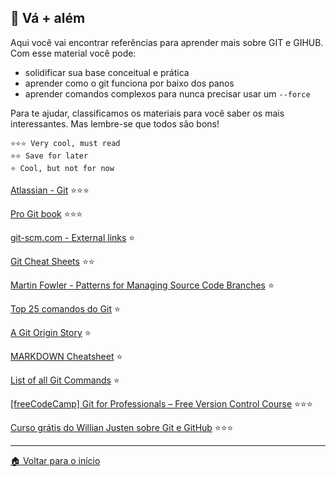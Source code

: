 ## 🚀 Vá + além

Aqui você vai encontrar referências para aprender mais sobre GIT e GIHUB. Com esse material você pode:

- solidificar sua base conceitual e prática
- aprender como o git funciona por baixo dos panos
- aprender comandos complexos para nunca precisar usar um `--force`

Para te ajudar, classificamos os materiais para você saber os mais interessantes. Mas lembre-se que todos são bons!

    ⭐⭐⭐ Very cool, must read
    ⭐⭐ Save for later
    ⭐ Cool, but not for now


[Atlassian - Git](https://www.atlassian.com/git) ⭐⭐⭐

[Pro Git book](https://git-scm.com/book/en/v2/) ⭐⭐⭐

[git-scm.com - External links](https://git-scm.com/doc/ext) ⭐    

[Git Cheat Sheets](https://training.github.com/) ⭐⭐  

[Martin Fowler - Patterns for Managing Source Code Branches](https://martinfowler.com/articles/branching-patterns.html) ⭐    

[Top 25 comandos do Git](https://www.codigofonte.com.br/artigos/top-25-comandos-do-git) ⭐    

[A Git Origin Story](https://www.linuxjournal.com/content/git-origin-story) ⭐    

[MARKDOWN Cheatsheet](https://enterprise.github.com/downloads/en/markdown-cheatsheet.pdf) ⭐    

[List of all Git Commands](https://dev.to/web/list-of-all-git-commands-4m83) ⭐    

[[freeCodeCamp] Git for Professionals – Free Version Control Course](https://www.freecodecamp.org/news/git-for-professionals/) ⭐⭐⭐

[Curso grátis do Willian Justen sobre Git e GitHub](https://www.youtube.com/playlist?list=PLlAbYrWSYTiNqugqFFWWsgONJsmc3eMpg) ⭐⭐⭐

---

[🏠 Voltar para o início](./../README.md)
